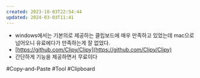 ```yaml
---
created: 2023-10-03T22:54:44
updated: 2024-03-03T11:41
---
```

- windows에서는 기본의로 제공하는 클립보드에 매우 만족하고 있었는데 mac으로 넘어오니 유료에다가 만족하는게 잘 없었다.  
- [https://github.com/Clipy/Clipy](https://github.com/Clipy/Clipy)  
- 간단하게 기능을 제공하면서 무료이다

#Copy-and-Paste
#Tool
#Clipboard